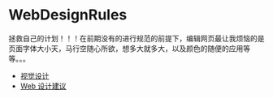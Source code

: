 WebDesignRules
==============

拯救自己的计划！！！在前期没有的进行规范的前提下，编辑网页最让我烦恼的是页面字体大小天，马行空随心所欲，想多大就多大，以及颜色的随便的应用等等。。。

+ [视觉设计](/visual-design) 
+ [Web 设计建议](/suggestion-to-design)